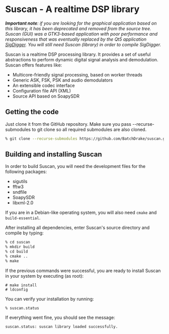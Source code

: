 # Suscan - A realtime DSP library
_**Important note**: if you are looking for the graphical application based on this library, it has been deprecated and removed from the source tree. Suscan (GUI) was a GTK3-based application with poor performance and responsiveness that was eventually replaced by the Qt5 application [SigDigger](https://github.com/BatchDrake/SigDigger). You will still need Suscan (library) in order to compile SigDigger._

Suscan is a realtime DSP processing library. It provides a set of useful abstractions to perform dynamic digital signal analysis and demodulation. Suscan offers features like:

- Multicore-friendly signal processing, based on worker threads
- Generic ASK, FSK, PSK and audio demodulators
- An extensible codec interface
- Configuration file API (XML)
- Source API based on SoapySDR

## Getting the code
Just clone it from the GitHub repository. Make sure you pass --recurse-submodules to git clone so all required submodules are also cloned.

```bash
% git clone --recurse-submodules https://github.com/BatchDrake/suscan.git
```

## Building and installing Suscan
In order to build Suscan, you will need the development files for the following packages:
* sigutils
* fftw3
* sndfile
* SoapySDR
* libxml-2.0

If you are in a Debian-like operating system, you will also need `cmake` and `build-essential`. 

After installing all dependencies, enter Suscan's source directory and compile by typing:

```bash
% cd suscan
% mkdir build
% cd build
% cmake ..
% make
```

If the previous commands were successful, you are ready to install Suscan in your system by executing (as root):

```
# make install
# ldconfig
```

You can verify your installation by running:
```
% suscan.status
```

If everything went fine, you should see the message:

```
suscan.status: suscan library loaded successfully.
```
